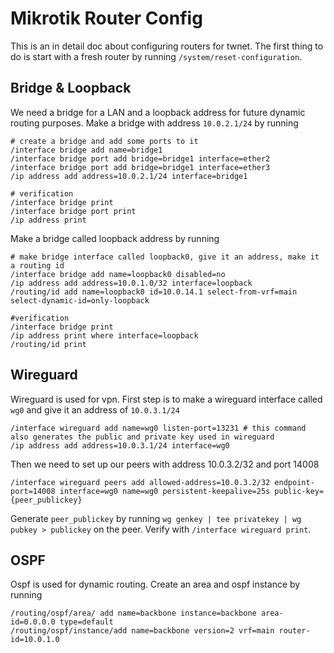 # Mikrotik Router Config

This is an in detail doc about configuring routers for twnet. The first thing to do is start with a fresh router by running `/system/reset-configuration`.  

## Bridge & Loopback

We need a bridge for a LAN and a loopback address for future dynamic routing purposes. Make a bridge with address `10.0.2.1/24` by running

```
# create a bridge and add some ports to it 
/interface bridge add name=bridge1
/interface bridge port add bridge=bridge1 interface=ether2
/interface bridge port add bridge=bridge1 interface=ether3
/ip address add address=10.0.2.1/24 interface=bridge1

# verification
/interface bridge print
/interface bridge port print
/ip address print
```

Make a bridge called loopback address by running

```
# make bridge interface called loopback0, give it an address, make it a routing id
/interface bridge add name=loopback0 disabled=no
/ip address add address=10.0.1.0/32 interface=loopback
/routing/id add name=loopback0 id=10.0.14.1 select-from-vrf=main select-dynamic-id=only-loopback

#verification
/interface bridge print
/ip address print where interface=loopback
/routing/id print
```

## Wireguard

Wireguard is used for vpn. First step is to make a wireguard interface called `wg0` and give it an address of `10.0.3.1/24`

```
/interface wireguard add name=wg0 listen-port=13231 # this command also generates the public and private key used in wireguard
/ip address add address=10.0.3.1/24 interface=wg0
```

Then we need to set up our peers with address 10.0.3.2/32 and port 14008

```
/interface wireguard peers add allowed-address=10.0.3.2/32 endpoint-port=14008 interface=wg0 name=wg0 persistent-keepalive=25s public-key={peer_publickey}
```

Generate `peer_publickey` by running `wg genkey | tee privatekey | wg pubkey > publickey` on the peer. Verify with `/interface wireguard print`.

## OSPF

Ospf is used for dynamic routing. Create an area and ospf instance by running

```
/routing/ospf/area/ add name=backbone instance=backbone area-id=0.0.0.0 type=default
/routing/ospf/instance/add name=backbone version=2 vrf=main router-id=10.0.1.0
```


